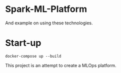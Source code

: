 # Spark-ML-Platform

And example on using these technologies.


# Start-up
```
docker-compose up --build 
```
This project is an attempt to create a MLOps platform.
